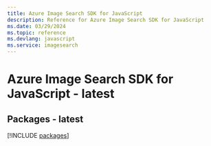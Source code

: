 ```yaml
---
title: Azure Image Search SDK for JavaScript
description: Reference for Azure Image Search SDK for JavaScript
ms.date: 03/29/2024
ms.topic: reference
ms.devlang: javascript
ms.service: imagesearch
---
```

# Azure Image Search SDK for JavaScript - latest
## Packages - latest
[!INCLUDE [packages](image-search-index.md)]